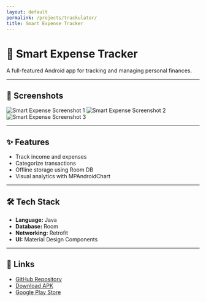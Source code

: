 ```yaml
---
layout: default
permalink: /projects/trackulator/
title: Smart Expense Tracker
---
```


# 📱 Smart Expense Tracker

A full-featured Android app for tracking and managing personal finances.

---

## 📸 Screenshots

<div class="screenshot-gallery">
  <img src="{{ site.baseurl }}/assets/images/choristera_img1.jpg" alt="Smart Expense Screenshot 1">
  <img src="{{ site.baseurl }}/assets/images/choristera_img2.jpg" alt="Smart Expense Screenshot 2">
  <img src="{{ site.baseurl }}/assets/images/choristera_img3.jpg" alt="Smart Expense Screenshot 3">
</div>

---

## ✨ Features
- Track income and expenses
- Categorize transactions
- Offline storage using Room DB
- Visual analytics with MPAndroidChart

---

## 🛠 Tech Stack
- **Language:** Java
- **Database:** Room
- **Networking:** Retrofit
- **UI:** Material Design Components

---

## 🔗 Links
- [GitHub Repository](https://github.com/YourUsername/smart-expense-tracker)
- [Download APK](https://your-apk-link.com)
- [Google Play Store](https://play.google.com/your-app-link)
